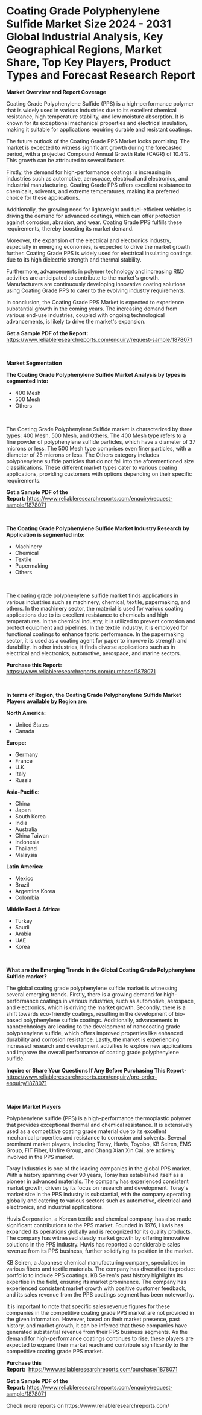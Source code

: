 <p><h1>Coating Grade Polyphenylene Sulfide Market Size 2024 - 2031 Global Industrial Analysis, Key Geographical Regions, Market Share, Top Key Players, Product Types and Forecast Research Report</h1></p><p><strong>Market Overview and Report Coverage</strong></p>
<p><p>Coating Grade Polyphenylene Sulfide (PPS) is a high-performance polymer that is widely used in various industries due to its excellent chemical resistance, high temperature stability, and low moisture absorption. It is known for its exceptional mechanical properties and electrical insulation, making it suitable for applications requiring durable and resistant coatings.</p><p>The future outlook of the Coating Grade PPS Market looks promising. The market is expected to witness significant growth during the forecasted period, with a projected Compound Annual Growth Rate (CAGR) of 10.4%. This growth can be attributed to several factors.</p><p>Firstly, the demand for high-performance coatings is increasing in industries such as automotive, aerospace, electrical and electronics, and industrial manufacturing. Coating Grade PPS offers excellent resistance to chemicals, solvents, and extreme temperatures, making it a preferred choice for these applications.</p><p>Additionally, the growing need for lightweight and fuel-efficient vehicles is driving the demand for advanced coatings, which can offer protection against corrosion, abrasion, and wear. Coating Grade PPS fulfills these requirements, thereby boosting its market demand.</p><p>Moreover, the expansion of the electrical and electronics industry, especially in emerging economies, is expected to drive the market growth further. Coating Grade PPS is widely used for electrical insulating coatings due to its high dielectric strength and thermal stability.</p><p>Furthermore, advancements in polymer technology and increasing R&D activities are anticipated to contribute to the market's growth. Manufacturers are continuously developing innovative coating solutions using Coating Grade PPS to cater to the evolving industry requirements.</p><p>In conclusion, the Coating Grade PPS Market is expected to experience substantial growth in the coming years. The increasing demand from various end-use industries, coupled with ongoing technological advancements, is likely to drive the market's expansion.</p></p>
<p><strong>Get a Sample PDF of the Report:</strong> <a href="https://www.reliableresearchreports.com/enquiry/request-sample/1878071">https://www.reliableresearchreports.com/enquiry/request-sample/1878071</a></p>
<p>&nbsp;</p>
<p><strong>Market Segmentation</strong></p>
<p><strong>The Coating Grade Polyphenylene Sulfide Market Analysis by types is segmented into:</strong></p>
<p><ul><li>400 Mesh</li><li>500 Mesh</li><li>Others</li></ul></p>
<p>&nbsp;</p>
<p><p>The Coating Grade Polyphenylene Sulfide market is characterized by three types: 400 Mesh, 500 Mesh, and Others. The 400 Mesh type refers to a fine powder of polyphenylene sulfide particles, which have a diameter of 37 microns or less. The 500 Mesh type comprises even finer particles, with a diameter of 25 microns or less. The Others category includes polyphenylene sulfide particles that do not fall into the aforementioned size classifications. These different market types cater to various coating applications, providing customers with options depending on their specific requirements.</p></p>
<p><strong>Get a Sample PDF of the Report:</strong>&nbsp;<a href="https://www.reliableresearchreports.com/enquiry/request-sample/1878071">https://www.reliableresearchreports.com/enquiry/request-sample/1878071</a></p>
<p>&nbsp;</p>
<p><strong>The Coating Grade Polyphenylene Sulfide Market Industry Research by Application is segmented into:</strong></p>
<p><ul><li>Machinery</li><li>Chemical</li><li>Textile</li><li>Papermaking</li><li>Others</li></ul></p>
<p>&nbsp;</p>
<p><p>The coating grade polyphenylene sulfide market finds applications in various industries such as machinery, chemical, textile, papermaking, and others. In the machinery sector, the material is used for various coating applications due to its excellent resistance to chemicals and high temperatures. In the chemical industry, it is utilized to prevent corrosion and protect equipment and pipelines. In the textile industry, it is employed for functional coatings to enhance fabric performance. In the papermaking sector, it is used as a coating agent for paper to improve its strength and durability. In other industries, it finds diverse applications such as in electrical and electronics, automotive, aerospace, and marine sectors.</p></p>
<p><strong>Purchase this Report:</strong>&nbsp; <a href="https://www.reliableresearchreports.com/purchase/1878071">https://www.reliableresearchreports.com/purchase/1878071</a></p>
<p>&nbsp;</p>
<p><strong>In terms of Region, the Coating Grade Polyphenylene Sulfide Market Players available by Region are:</strong></p>
<p>
    <p> <strong> North America: </strong>
        <ul>
            <li>United States</li>
            <li>Canada</li>
        </ul>
        </p> 
    <p> <strong> Europe: </strong>
        <ul>
            <li>Germany</li>
            <li>France</li>
            <li>U.K.</li>
            <li>Italy</li>
            <li>Russia</li>
        </ul>
        </p> 
    <p> <strong> Asia-Pacific: </strong>
        <ul>
            <li>China</li>
            <li>Japan</li>
            <li>South Korea</li>
            <li>India</li>
            <li>Australia</li>
            <li>China Taiwan</li>
            <li>Indonesia</li>
            <li>Thailand</li>
            <li>Malaysia</li>
        </ul>
        </p> 
    <p> <strong> Latin America: </strong>
        <ul>
            <li>Mexico</li>
            <li>Brazil</li>
            <li>Argentina Korea</li>
            <li>Colombia</li>
        </ul>
        </p> 
    <p> <strong> Middle East & Africa: </strong>
        <ul>
            <li>Turkey</li>
            <li>Saudi</li>
            <li>Arabia</li>
            <li>UAE</li>
            <li>Korea</li>
        </ul>
    </p>
    </p>
<p>&nbsp;</p>
<p><strong>What are the Emerging Trends in the Global Coating Grade Polyphenylene Sulfide market?</strong></p>
<p><p>The global coating grade polyphenylene sulfide market is witnessing several emerging trends. Firstly, there is a growing demand for high-performance coatings in various industries, such as automotive, aerospace, and electronics, which is driving the market growth. Secondly, there is a shift towards eco-friendly coatings, resulting in the development of bio-based polyphenylene sulfide coatings. Additionally, advancements in nanotechnology are leading to the development of nanocoating grade polyphenylene sulfide, which offers improved properties like enhanced durability and corrosion resistance. Lastly, the market is experiencing increased research and development activities to explore new applications and improve the overall performance of coating grade polyphenylene sulfide.</p></p>
<p><strong>Inquire or Share Your Questions If Any Before Purchasing This Report</strong>- <a href="https://www.reliableresearchreports.com/enquiry/pre-order-enquiry/1878071">https://www.reliableresearchreports.com/enquiry/pre-order-enquiry/1878071</a></p>
<p>&nbsp;</p>
<p><strong>Major Market Players</strong></p>
<p><p>Polyphenylene sulfide (PPS) is a high-performance thermoplastic polymer that provides exceptional thermal and chemical resistance. It is extensively used as a competitive coating grade material due to its excellent mechanical properties and resistance to corrosion and solvents. Several prominent market players, including Toray, Huvis, Toyobo, KB Seiren, EMS Group, FIT Fiber, Unfire Group, and Chang Xian Xin Cai, are actively involved in the PPS market.</p><p>Toray Industries is one of the leading companies in the global PPS market. With a history spanning over 90 years, Toray has established itself as a pioneer in advanced materials. The company has experienced consistent market growth, driven by its focus on research and development. Toray's market size in the PPS industry is substantial, with the company operating globally and catering to various sectors such as automotive, electrical and electronics, and industrial applications.</p><p>Huvis Corporation, a Korean textile and chemical company, has also made significant contributions to the PPS market. Founded in 1976, Huvis has expanded its operations globally and is recognized for its quality products. The company has witnessed steady market growth by offering innovative solutions in the PPS industry. Huvis has reported a considerable sales revenue from its PPS business, further solidifying its position in the market.</p><p>KB Seiren, a Japanese chemical manufacturing company, specializes in various fibers and textile materials. The company has diversified its product portfolio to include PPS coatings. KB Seiren's past history highlights its expertise in the field, ensuring its market prominence. The company has experienced consistent market growth with positive customer feedback, and its sales revenue from the PPS coatings segment has been noteworthy.</p><p>It is important to note that specific sales revenue figures for these companies in the competitive coating grade PPS market are not provided in the given information. However, based on their market presence, past history, and market growth, it can be inferred that these companies have generated substantial revenue from their PPS business segments. As the demand for high-performance coatings continues to rise, these players are expected to expand their market reach and contribute significantly to the competitive coating grade PPS market.</p></p>
<p><strong>Purchase this Report:</strong>&nbsp;&nbsp;<a href="https://www.reliableresearchreports.com/purchase/1878071">https://www.reliableresearchreports.com/purchase/1878071</a></p>
<p></p>
<p><strong>Get a Sample PDF of the Report:</strong>&nbsp;<a href="https://www.reliableresearchreports.com/enquiry/request-sample/1878071">https://www.reliableresearchreports.com/enquiry/request-sample/1878071</a></p>
<p>Check more reports on https://www.reliableresearchreports.com/</p>